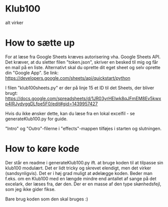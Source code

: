 # Klub100
 
alt virker

# How to sætte up

For at læse fra Google Sheets kræves autorisering vha. Google Sheets API. Det kræver, at du sletter filen "token.json", skriver en besked til mig og får en mail på en liste. Alternativt skal du oprette dit eget sheet og selv oprette din "Google App". Se link:
https://developers.google.com/sheets/api/quickstart/python

I filen "klub100sheets.py" er der på linje 15 et ID til det Sheets, der bliver brugt:
https://docs.google.com/spreadsheets/d/1JR03yrHEIwk8qJFmEM8Ev5kwxp4IRJydvggDLfpe5F0/edit#gid=1439957427

Hvis du ikke ønsker dette, kan du læse fra en lokal excelfil - se generateKlub100.py for guide.

"Intro" og "Outro"-filerne i "effects"-mappen tilføjes i starten og slutningen.


# How to køre kode

Der står en readme i generateKlub100.py ift. at bruge koden til at tilpasse sin klub100 modulært. Det er lidt tricky og skrevet elendigt, men det virker (sandsynligvis).
Det er i høj grad muligt at ødelægge koden. Beder man f.eks. om en Klub100 med en længde mindre end antallet af sange på det excelark, der læses fra, dør den. Der er en masse af den type skønhedsfejl, som jeg ikke gider fikse. 

Bare brug koden som den skal bruges :)


